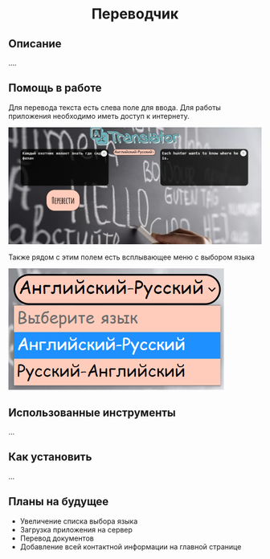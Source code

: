 <h1 align="center">Переводчик</h1>

## Описание

....

## Помощь в работе

Для перевода текста есть слева поле для ввода. Для работы приложения необходимо иметь доступ к интернету.

<img  src="./picture/p1.png" >

Также рядом с этим полем есть всплывающее меню с выбором языка

<img  src="./picture/p2.png" >

## Использованные инструменты

...

## Как установить

...

## Планы на будущее

- Увеличение списка выбора языка
- Загрузка приложения на сервер
- Перевод документов
- Добавление всей контактной информации на главной странице



